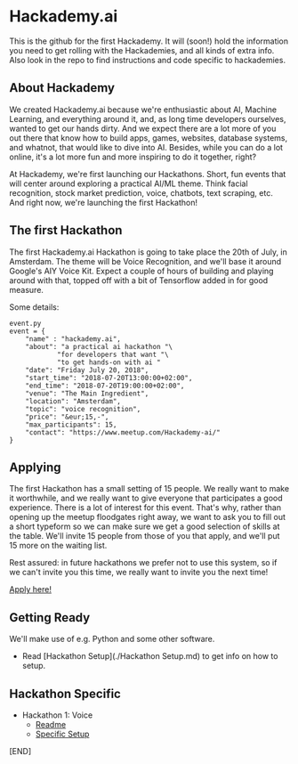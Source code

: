# Hackademy.ai
This is the github for the first Hackademy. It will (soon!) hold the information you need to get rolling with the Hackademies, and all kinds of extra info. Also look in the repo to find instructions and code specific to hackademies. 

## About Hackademy
We created Hackademy.ai because we're enthusiastic about AI, Machine Learning, and everything around it, and, as long time developers ourselves, wanted to get our hands dirty. And we expect there are a lot more of you out there that know how to build apps, games, websites, database systems, and whatnot, that would like to dive into AI. Besides, while you can do a lot online, it's a lot more fun and more inspiring to do it together, right? 

At Hackademy, we're first launching our Hackathons. Short, fun events that will center around exploring a practical AI/ML theme. Think facial recognition, stock market prediction, voice, chatbots, text scraping, etc. And right now, we're launching the first Hackathon! 

## The first Hackathon
The first Hackademy.ai Hackathon is going to take place the 20th of July, in Amsterdam. The theme will be Voice Recognition, and we'll base it around Google's AIY Voice Kit. Expect a couple of hours of building and playing around with that, topped off with a bit of Tensorflow added in for good measure.  

Some details: 

```
event.py
event = {
	"name" : "hackademy.ai",
	"about": "a practical ai hackathon "\
            "for developers that want "\
            "to get hands-on with ai "
	"date": "Friday July 20, 2018",
	"start_time": "2018-07-20T13:00:00+02:00",
	"end_time": "2018-07-20T19:00:00+02:00",
	"venue": "The Main Ingredient",
	"location": "Amsterdam",
	"topic": "voice recognition",
	"price": "&eur;15,-",
	"max_participants": 15,
	"contact": "https://www.meetup.com/Hackademy-ai/"
}
```

## Applying
The first Hackathon has a small setting of 15 people. We really want to make it worthwhile, and we really want to give everyone that participates a good experience. There is a lot of interest for this event. That's why, rather than opening up the meetup floodgates right away, we want to ask you to fill out a short typeform so we can make sure we get a good selection of skills at the table. We'll invite 15 people from those of you that apply, and we'll put 15 more on the waiting list.  

Rest assured: in future hackathons we prefer not to use this system, so if we can't invite you this time, we really want to invite you the next time! 

[Apply here!](https://bit.ly/hackademy_apply)

## Getting Ready 
We'll make use of e.g. Python and some other software. 

* Read [Hackathon Setup](./Hackathon Setup.md) to get info on how to setup. 

## Hackathon Specific

* Hackathon 1: Voice 
	* [Readme](./hackathons/hackathon_1_voice/Readme.md)
	* [Specific Setup](./hackathons/hackathon_1_voice/Setup.md)


[END]